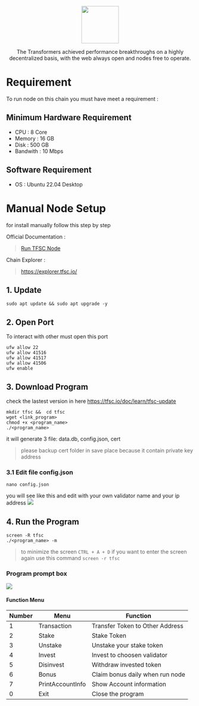 <p align="center">
    <img height="100" height="auto" src="https://user-images.githubusercontent.com/56349947/204070407-2f8b5904-f15d-4c5a-93fc-fed42906cd82.png">
</p>
<p align="center">The Transformers achieved performance breakthroughs on a highly decentralized basis, with the web always open and nodes free to operate.</p>

# Requirement
To run node on this chain you must have meet a requirement :
## Minimum Hardware Requirement
- CPU       : 8 Core
- Memory    : 16 GB
- Disk      : 500 GB
- Bandwith  : 10 Mbps 

## Software Requirement
- OS    : Ubuntu 22.04 Desktop

# Manual Node Setup

for install manually follow this step by step

Official Documentation :
> [Run TFSC Node](https://tfsc.io/doc/learn/run-rpc-node)

Chain Explorer :
> https://explorer.tfsc.io/

## 1. Update 
```
sudo apt update && sudo apt upgrade -y 
```

## 2. Open Port
To interact with other must open this port 

```
ufw allow 22
ufw allow 41516
ufw allow 41517
ufw allow 41506
ufw enable
```
## 3. Download Program
check the lastest version in here <a target="_blank">https://tfsc.io/doc/learn/tfsc-update</a>
```
mkdir tfsc &&  cd tfsc
wget <link_program>
chmod +x <program_name>
./<program_name>
```
it will generate 3 file: data.db, config.json, cert 
> please backup cert folder in save place because it contain private key address
### 3.1 Edit file config.json
```
nano config.json
```
you will see like this and edit with your own validator name and your ip address 
<img src="https://user-images.githubusercontent.com/56349947/204071826-647c5629-cb4a-4cb3-a824-e30f01c7ec50.jpg">

## 4. Run the Program
```
screen -R tfsc
./<program_name> -m
``` 
> to minimize the screen `CTRL + A + D` if you want to enter the screen again use this command `screen -r tfsc`

### Program prompt box
<img src="https://user-images.githubusercontent.com/56349947/204071953-6daa04e9-a6c9-4cbb-b76a-c6c08557ef3a.png">

#### Function Menu
| Number |       Menu       |           Function              |
|--------|------------------|---------------------------------|
|    1   | Transaction      | Transfer Token to Other Address |
|    2   | Stake            | Stake Token                     |
|    3   | Unstake          | Unstake your stake token        |
|    4   | Invest           | Invest to choosen validator     |
|    5   | Disinvest        | Withdraw invested token         |
|    6   | Bonus            | Claim bonus daily when run node |
|    7   | PrintAccountInfo | Show Account information        |
|    0   | Exit             | Close the program               |

